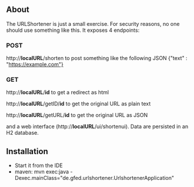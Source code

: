 ## About
The URLShortener is just a small exercise. For security reasons, no one should use something like this.
It exposes 4 endpoints:

### POST
http://**localURL**/shorten
to post something like the following JSON
{"text" : "https://example.com"}

### GET
http://**localURL**/**id**
to get a redirect as html

http://**localURL**/getID/**id**
to get the original URL as plain text
  
http://**localURL**/getURL/**id**
to get the original URL as JSON

and a web interface (http://**localURL**/ui/shortenui). Data are persisted in an H2 database.

## Installation
- Start it from the IDE
- maven: mvn exec:java -Dexec.mainClass="de.gfed.urlshortener.UrlshortenerApplication"
